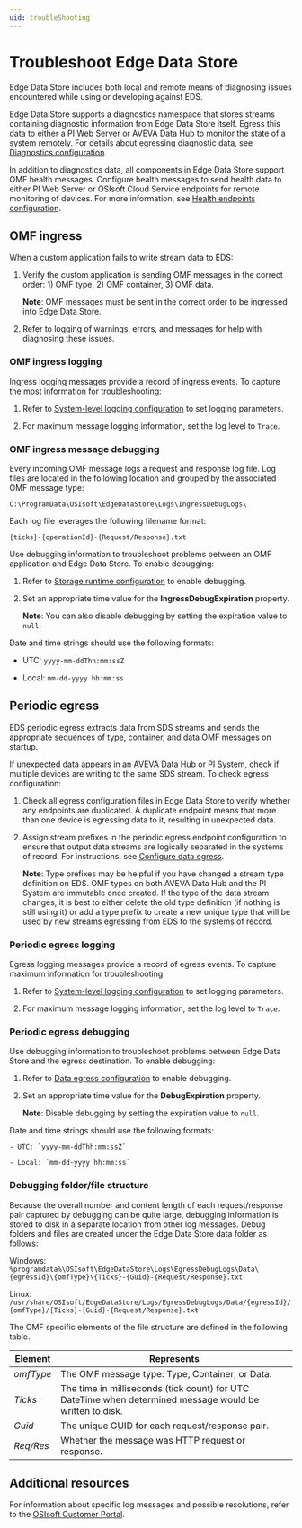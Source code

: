 ```yaml
---
uid: troubleShooting
---
```


# Troubleshoot Edge Data Store

Edge Data Store includes both local and remote means of diagnosing issues encountered while using or developing against EDS.

Edge Data Store supports a diagnostics namespace that stores streams containing diagnostic information from Edge Data Store itself. Egress this data to either a PI Web Server or AVEVA Data Hub to monitor the state of a system remotely. For details about egressing diagnostic data, see [Diagnostics configuration](xref:EdgeDataStoreDiagnostics).

In addition to diagnostics data, all components in Edge Data Store support OMF health messages. Configure health messages to send health data to either PI Web Server or OSIsoft Cloud Service endpoints for remote monitoring of devices. For more information, see [Health endpoints configuration](xref:HealthEndpointsConfiguration).

## OMF ingress

When a custom application fails to write stream data to EDS:

1. Verify the custom application is sending OMF messages in the correct order: 1) OMF type, 2) OMF container, 3) OMF data.

   **Note**: OMF messages must be sent in the correct order to be ingressed into Edge Data Store.

1. Refer to logging of warnings, errors, and messages for help with diagnosing these issues.

### OMF ingress logging

Ingress logging messages provide a record of ingress events. To capture the most information for troubleshooting:

1. Refer to [System-level logging configuration](xref:systemloggingConfiguration) to set logging parameters.

1. For maximum message logging information, set the log level to `Trace`.

### OMF ingress message debugging

Every incoming OMF message logs a request and response log file. Log files are located in the following location and grouped by the associated OMF message type:

`C:\ProgramData\OSIsoft\EdgeDataStore\Logs\IngressDebugLogs\`

Each log file leverages the following filename format:

`{ticks}-{operationId}-{Request/Response}.txt`

Use debugging information to troubleshoot problems between an OMF application and Edge Data Store. To enable debugging:

1. Refer to [Storage runtime configuration](xref:storageruntime) to enable debugging.

1. Set an appropriate time value for the **IngressDebugExpiration** property.

   **Note**: You can also disable debugging by setting the expiration value to `null`.

Date and time strings should use the following formats:

- UTC: `yyyy-mm-ddThh:mm:ssZ`

- Local: `mm-dd-yyyy hh:mm:ss`

## Periodic egress

EDS periodic egress extracts data from SDS streams and sends the appropriate sequences of type, container, and data OMF messages on startup.  

If unexpected data appears in an AVEVA Data Hub or PI System, check if multiple devices are writing to the same SDS stream. To check egress configuration:

1. Check all egress configuration files in Edge Data Store to verify whether any endpoints are duplicated. A duplicate endpoint means that more than one device is egressing data to it, resulting in unexpected data.

1. Assign stream prefixes in the periodic egress endpoint configuration to ensure that output data streams are logically separated in the systems of record. For instructions, see [Configure data egress](xref:configureEgress).

   **Note**: Type prefixes may be helpful if you have changed a stream type definition on EDS. OMF types on both AVEVA Data Hub and the PI System are immutable once created. If the type of the data stream changes, it is best to either delete the old type definition (if nothing is still using it) or add a type prefix to create a new unique type that will be used by new streams egressing from EDS to the systems of record.

### Periodic egress logging

Egress logging messages provide a record of egress events. To capture maximum information for troubleshooting:

1. Refer to [System-level logging configuration](xref:systemloggingConfiguration) to set logging parameters.

1. For maximum message logging information, set the log level to `Trace`.

### Periodic egress debugging

Use debugging information to troubleshoot problems between Edge Data Store and the egress destination. To enable debugging:

1. Refer to [Data egress configuration](xref:egress) to enable debugging.

1. Set an appropriate time value for the **DebugExpiration** property.

   **Note**: Disable debugging by setting the expiration value to `null`.

Date and time strings should use the following formats:

    - UTC: `yyyy-mm-ddThh:mm:ssZ`

    - Local: `mm-dd-yyyy hh:mm:ss`

### Debugging folder/file structure

Because the overall number and content length of each request/response pair captured by debugging can be quite large, debugging information is stored to disk in a separate location from other log messages. Debug folders and files are created under the Edge Data Store data folder as follows:

   Windows: `%programdata%\OSIsoft\EdgeDataStore\Logs\EgressDebugLogs\Data\{egressId}\{omfType}\{Ticks}-{Guid}-{Request/Response}.txt`

   Linux: `/usr/share/OSIsoft/EdgeDataStore/Logs/EgressDebugLogs/Data/{egressId}/{omfType}/{Ticks}-{Guid}-{Request/Response}.txt`

The OMF specific elements of the file structure are defined in the following table.

| Element    | Represents                       |
|------------|----------------------------------|
| *omfType*  | The OMF message type: Type, Container, or Data.    |
| *Ticks*    | The time in milliseconds (tick count) for UTC DateTime when determined message would be written to disk.  |
| *Guid*     | The unique GUID for each request/response pair.     |
| *Req/Res*  | Whether the message was HTTP request or response.   |

## Additional resources

For information about specific log messages and possible resolutions, refer to the [OSIsoft Customer Portal](https://my.osisoft.com/).
